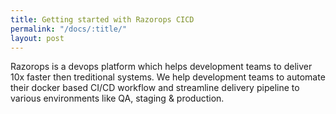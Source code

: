 ```yaml
---
title: Getting started with Razorops CICD
permalink: "/docs/:title/"
layout: post
---
```


Razorops is a devops platform which helps development teams to deliver 10x faster then treditional systems. We help development teams to automate their docker based CI/CD workflow and streamline delivery pipeline to various environments like QA, staging & production.
